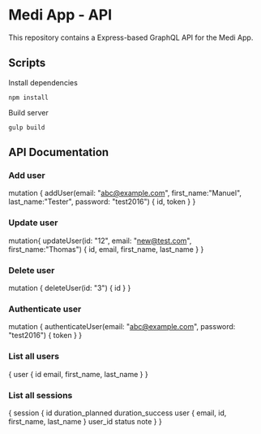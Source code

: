 # Medi App - API

This repository contains a Express-based GraphQL API for the Medi App.

## Scripts

Install dependencies
```
npm install
```

Build server
```
gulp build
```

## API Documentation

### Add user

mutation {
  addUser(email: "abc@example.com", first_name:"Manuel", last_name:"Tester", password: "test2016") {
    id,
    token
  }
}


### Update user

mutation{
  updateUser(id: "12", email: "new@test.com", first_name:"Thomas") {
    id,
    email,
    first_name,
    last_name
  }
}


### Delete user

mutation {
  deleteUser(id: "3") {
    id
  }
}

### Authenticate user

mutation {
  authenticateUser(email: "abc@example.com", password: "test2016") {
    token
  }
}


### List all users

{
  user {
    id
    email,
    first_name,
    last_name
  }
}

### List all sessions

{
  session {
    id
    duration_planned
    duration_success
    user {
      email,
      id,
      first_name,
      last_name
    }
    user_id
    status
    note
  }
}
